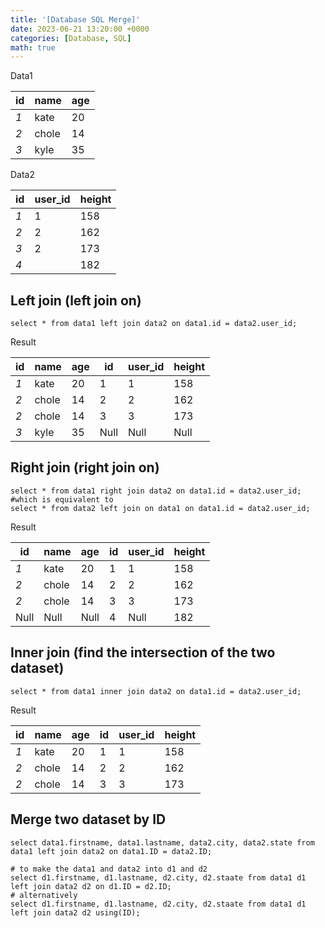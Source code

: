 ```yaml
---
title: '[Database SQL Merge]'
date: 2023-06-21 13:20:00 +0000
categories: [Database, SQL]
math: true
---
```


Data1

| id | name | age
|---|---|---|
|*1*|kate|20|
|*2*|chole|14|
|*3*|kyle|35|

Data2

| id | user_id|height|
|---|---|---|
|*1*|1|158|
|*2*|2|162|
|*3*|2|173|
|*4*| |182|

## Left join (left join on)
```
select * from data1 left join data2 on data1.id = data2.user_id;
```

Result

| id | name | age | id|user_id|height|
|---|---|---|---|---|---|
|*1*|kate|20|1|1|158|
|*2*|chole|14|2|2|162|
|*2*|chole|14|3|3|173|
|*3*|kyle|35|Null|Null|Null|

## Right join (right join on)
```
select * from data1 right join data2 on data1.id = data2.user_id;
#which is equivalent to 
select * from data2 left join on data1 on data1.id = data2.user_id;
```

Result

| id | name | age | id|user_id|height|
|---|---|---|---|---|---|
|*1*|kate|20|1|1|158|
|*2*|chole|14|2|2|162|
|*2*|chole|14|3|3|173|
|Null|Null|Null|4|Null|182|


## Inner join (find the intersection of the two dataset)
```
select * from data1 inner join data2 on data1.id = data2.user_id;
```
Result

| id | name | age | id|user_id|height|
|---|---|---|---|---|---|
|*1*|kate|20|1|1|158|
|*2*|chole|14|2|2|162|
|*2*|chole|14|3|3|173|


## Merge two dataset by ID 
```
select data1.firstname, data1.lastname, data2.city, data2.state from data1 left join data2 on data1.ID = data2.ID;

# to make the data1 and data2 into d1 and d2
select d1.firstname, d1.lastname, d2.city, d2.staate from data1 d1 left join data2 d2 on d1.ID = d2.ID;
# alternatively
select d1.firstname, d1.lastname, d2.city, d2.staate from data1 d1 left join data2 d2 using(ID);
```


